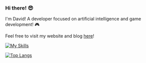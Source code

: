 
<h3>Hi there! 😎</h3>
<p>I'm David! A developer focused on artificial intelligence and game development! 🎮</p>
<p>Feel free to visit my website and blog <a href="https://davlon.xyz" target="_blank">here</a>!</p>

[![My Skills](https://skillicons.dev/icons?i=python,pytorch,cpp,unity,godot,blender,neovim,linux)](https://davlon.xyz)
<br>
<p></p>

[![Top Langs](https://github-readme-stats.vercel.app/api/top-langs/?username=davlondev&layout=compact&theme=nord)](https://davlon.xyz)
